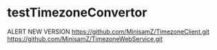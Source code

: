 # testTimezoneConvertor
ALERT NEW VERSION
https://github.com/MinisamZ/TimezoneClient.git
https://github.com/MinisamZ/TimezoneWebService.git
